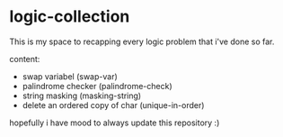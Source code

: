 # logic-collection
This is my space to recapping every logic problem that i've done so far.

content:
- swap variabel (swap-var)
- palindrome checker (palindrome-check)
- string masking (masking-string)
- delete an ordered copy of char (unique-in-order)

hopefully i have mood to always update this repository :)

